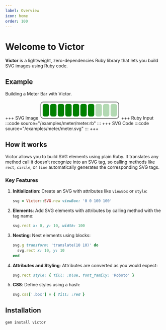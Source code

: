 ```yaml
---
label: Overview
icon: home
order: 100
---
```


# Welcome to Victor

**Victor** is a lightweight, zero-dependencies Ruby library that lets you build
SVG images using Ruby code.

## Example

Building a Meter Bar with Victor.

+++ SVG Image
![](/examples/meter/meter.svg)
+++ Ruby Input
:::code source="/examples/meter/meter.rb" :::
+++ SVG Code
:::code source="/examples/meter/meter.svg" :::
+++

## How it works

Victor allows you to build SVG elements using plain Ruby. It translates any
method call it doesn’t recognize into an SVG tag, so calling methods like
`rect`, `circle`, or `line` automatically generates the corresponding SVG
tags.


### Key Features

1. **Initialization**: Create an SVG with attributes like `viewBox` or `style`:
    ```ruby
    svg = Victor::SVG.new viewBox: '0 0 100 100'
    ```
2. **Elements**: Add SVG elements with attributes by calling method with the tag name:
    ```ruby
    svg.rect x: 0, y: 10, width: 100
    ```
3. **Nesting**: Nest elements using blocks:
    ```ruby
    svg.g transform: 'translate(10 10)' do
      svg.rect x: 10, y: 10
    end
    ```
4. **Attributes and Styling**: Attributes are converted as you would expect:
    ```ruby
    svg.rect style: { fill: :blue, font_family: 'Roboto' }
    ```
5. **CSS**: Define styles using a hash:
    ```ruby
    svg.css['.box'] = { fill: :red }
    ```

## Installation

```shell
gem install victor
```
